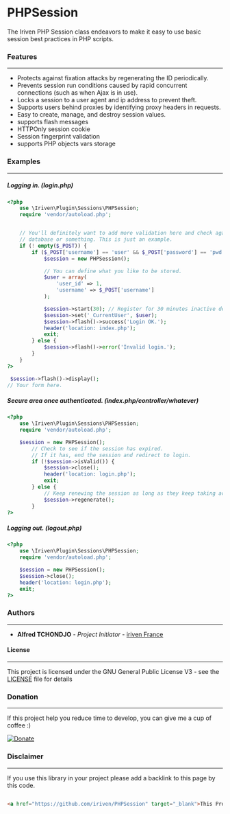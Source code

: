 # PHPSession

The Iriven PHP Session class endeavors to make it easy to use basic session best practices in PHP scripts.

### Features
-----------------

* Protects against fixation attacks by regenerating the ID periodically.
* Prevents session run conditions caused by rapid concurrent connections (such as when Ajax is in use).
* Locks a session to a user agent and ip address to prevent theft.
* Supports users behind proxies by identifying proxy headers in requests.
* Easy to create, manage, and destroy session values.
* supports flash messages
* HTTPOnly session cookie
* Session fingerprint validation
* supports PHP objects vars storage

### Examples
-----------------

##### Logging in. (login.php)
```php
<?php
    use \Iriven\Plugin\Sessions\PHPSession;
    require 'vendor/autoload.php';


    // You'll definitely want to add more validation here and check against a
    // database or something. This is just an example.
    if (! empty($_POST)) {
        if ($_POST['username'] == 'user' && $_POST['password'] == 'pwd') {
            $session = new PHPSession();

            // You can define what you like to be stored.
            $user = array(
                'user_id' => 1,
                'username' => $_POST['username']
            );

            $session->start(30); // Register for 30 minutes inactive delay.
            $session->set('_CurrentUser', $user);
            $session->flash()->success('Login OK.');
            header('location: index.php');
            exit;
        } else {
            $session->flash()->error('Invalid login.');
        }
    }
?>

 $session->flash()->display();
// Your form here.
```


##### Secure area once authenticated. (index.php/controller/whatever)
```php
<?php
    use \Iriven\Plugin\Sessions\PHPSession;
    require 'vendor/autoload.php';

    $session = new PHPSession();
        // Check to see if the session has expired.
        // If it has, end the session and redirect to login.
        if (!$session->isValid()) {
            $session->close();
            header('location: login.php');
            exit;
        } else {
            // Keep renewing the session as long as they keep taking action.
            $session->regenerate();
        }
?>
```


##### Logging out. (logout.php)
```php
<?php
    use \Iriven\Plugin\Sessions\PHPSession;
    require 'vendor/autoload.php';

    $session = new PHPSession();
    $session->close();
    header('location: login.php');
    exit;
?>
```

### Authors
-----------------

* **Alfred TCHONDJO** - *Project Initiator* - [iriven France](https://www.facebook.com/Tchalf)

#### License
-----------------

This project is licensed under the GNU General Public License V3 - see the [LICENSE](LICENSE) file for details

### Donation
-----------------

If this project help you reduce time to develop, you can give me a cup of coffee :)

[![Donate](https://img.shields.io/badge/Donate-PayPal-green.svg)](https://www.paypal.com/cgi-bin/webscr?cmd=_s-xclick&hosted_button_id=XDCFPNTKUC4TU)

### Disclaimer
-----------------

If you use this library in your project please add a backlink to this page by this code.

```html

<a href="https://github.com/iriven/PHPSession" target="_blank">This Project Uses Alfred's TCHONDJO PHPSession Library.</a>
```
